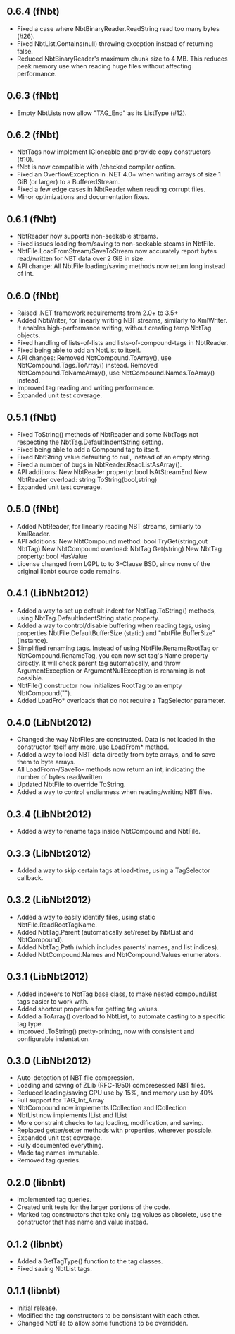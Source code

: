 ## 0.6.4 (fNbt)
- Fixed a case where NbtBinaryReader.ReadString read too many bytes (#26).
- Fixed NbtList.Contains(null) throwing exception instead of returning false.
- Reduced NbtBinaryReader's maximum chunk size to 4 MB. This reduces peak
    memory use when reading huge files without affecting performance.

## 0.6.3 (fNbt)
- Empty NbtLists now allow "TAG_End" as its ListType (#12).

## 0.6.2 (fNbt)
- NbtTags now implement ICloneable and provide copy constructors (#10).
- fNbt is now compatible with /checked compiler option.
- Fixed an OverflowException in .NET 4.0+ when writing arrays of size 1 GiB
	(or larger) to a BufferedStream.
- Fixed a few edge cases in NbtReader when reading corrupt files.
- Minor optimizations and documentation fixes.

## 0.6.1 (fNbt)
- NbtReader now supports non-seekable streams.
- Fixed issues loading from/saving to non-seekable steams in NbtFile.
- NbtFile.LoadFromStream/SaveToStream now accurately report bytes read/written
    for NBT data over 2 GiB in size.
- API change:
    All NbtFile loading/saving methods now return long instead of int.

## 0.6.0 (fNbt)
- Raised .NET framework requirements from 2.0+ to 3.5+
- Added NbtWriter, for linearly writing NBT streams, similarly to XmlWriter.
    It enables high-performance writing, without creating temp NbtTag objects.
- Fixed handling of lists-of-lists and lists-of-compound-tags in NbtReader.
- Fixed being able to add an NbtList to itself.
- API changes:
    Removed NbtCompound.ToArray(), use NbtCompound.Tags.ToArray() instead.
    Removed NbtCompound.ToNameArray(), use NbtCompound.Names.ToArray() instead.
- Improved tag reading and writing performance.
- Expanded unit test coverage.

## 0.5.1 (fNbt)
- Fixed ToString() methods of NbtReader and some NbtTags not respecting the
    NbtTag.DefaultIndentString setting.
- Fixed being able to add a Compound tag to itself.
- Fixed NbtString value defaulting to null, instead of an empty string.
- Fixed a number of bugs in NbtReader.ReadListAsArray<T>().
- API additions:
    New NbtReader property:     bool IsAtStreamEnd
    New NbtReader overload:     string ToString(bool,string)
- Expanded unit test coverage.

## 0.5.0 (fNbt)
- Added NbtReader, for linearly reading NBT streams, similarly to XmlReader.
- API additions:
    New NbtCompound method:     bool TryGet(string,out NbtTag)
    New NbtCompound overload:   NbtTag Get(string)
    New NbtTag property:        bool HasValue
- License changed from LGPL to to 3-Clause BSD, since none of the original
    libnbt source code remains.

## 0.4.1 (LibNbt2012)
- Added a way to set up default indent for NbtTag.ToString() methods, using
    NbtTag.DefaultIndentString static property.
- Added a way to control/disable buffering when reading tags, using properties
    NbtFile.DefaultBufferSize (static) and "nbtFile.BufferSize" (instance).
- Simplified renaming tags. Instead of using NbtFile.RenameRootTag or
    NbtCompound.RenameTag, you can now set tag's Name property directly. It
    will check parent tag automatically, and throw ArgumentException or
    ArgumentNullException is renaming is not possible.
- NbtFile() constructor now initializes RootTag to an empty NbtCompound("").
- Added LoadFro* overloads that do not require a TagSelector parameter.

## 0.4.0 (LibNbt2012)
- Changed the way NbtFiles are constructed. Data is not loaded in the
    constructor itself any more, use LoadFrom* method.
- Added a way to load NBT data directly from byte arrays, and to save them to
    byte arrays.
- All LoadFrom-/SaveTo- methods now return an int, indicating the number of
    bytes read/written.
- Updated NbtFile to override ToString.
- Added a way to control endianness when reading/writing NBT files.

## 0.3.4 (LibNbt2012)
- Added a way to rename tags inside NbtCompound and NbtFile.

## 0.3.3 (LibNbt2012)
- Added a way to skip certain tags at load-time, using a TagSelector callback.

## 0.3.2 (LibNbt2012)
- Added a way to easily identify files, using static NbtFile.ReadRootTagName.
- Added NbtTag.Parent (automatically set/reset by NbtList and NbtCompound).
- Added NbtTag.Path (which includes parents' names, and list indices).
- Added NbtCompound.Names and NbtCompound.Values enumerators.

## 0.3.1 (LibNbt2012)
- Added indexers to NbtTag base class, to make nested compound/list tags easier
    to work with.
- Added shortcut properties for getting tag values.
- Added a ToArray<T>() overload to NbtList, to automate casting to a specific
    tag type.
- Improved .ToString() pretty-printing, now with consistent and configurable
    indentation.

## 0.3.0 (LibNbt2012)
- Auto-detection of NBT file compression.
- Loading and saving of ZLib (RFC-1950) compresessed NBT files.
- Reduced loading/saving CPU use by 15%, and memory use by 40%
- Full support for TAG_Int_Array
- NbtCompound now implements ICollection and ICollection<NbtTag>
- NbtList now implements IList and IList<NbtTag>
- More constraint checks to tag loading, modification, and saving.
- Replaced getter/setter methods with properties, wherever possible.
- Expanded unit test coverage.
- Fully documented everything.
- Made tag names immutable.
- Removed tag queries.

## 0.2.0 (libnbt)
- Implemented tag queries.
- Created unit tests for the larger portions of the code.
- Marked tag constructors that take only tag values as obsolete, use the
    constructor that has name and value instead.

## 0.1.2 (libnbt)
- Added a GetTagType() function to the tag classes.
- Fixed saving NbtList tags.

## 0.1.1 (libnbt)
- Initial release.
- Modified the tag constructors to be consistant with each other.
- Changed NbtFile to allow some functions to be overridden.
